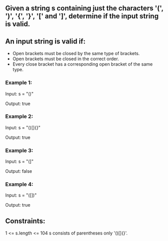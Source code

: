## Given a string s containing just the characters '(', ')', '{', '}', '[' and ']', determine if the input string is valid.

## An input string is valid if:

- Open brackets must be closed by the same type of brackets.
- Open brackets must be closed in the correct order.
- Every close bracket has a corresponding open bracket of the same type.

### Example 1:

Input: s = "()"

Output: true

### Example 2:

Input: s = "()[]{}"

Output: true

### Example 3:

Input: s = "(]"

Output: false

### Example 4:

Input: s = "([])"

Output: true

## Constraints:

1 <= s.length <= 104
s consists of parentheses only '()[]{}'.

